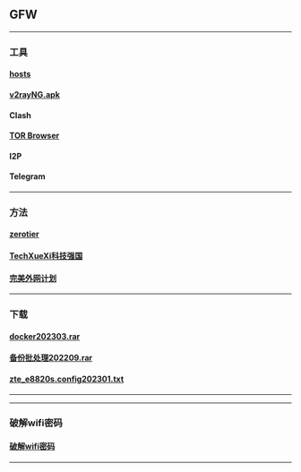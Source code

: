 ## GFW
----------------------------------------------------------------

### 工具

#### [hosts](https://mokk731.github.io/txt/hosts.txt)


#### [v2rayNG.apk](https://mokk731.github.io/apk/v2rayNG_v1.6.28_202201.apk)


#### Clash

#### [TOR Browser](https://www.torproject.org/zh-CN/)

#### I2P

#### Telegram

--------------------------------------------------------------------------

### 方法

#### [zerotier](https://mokk731.github.io/md/zerotier)

#### [TechXueXi科技强国](https://mokk731.github.io/md/xxqg)

#### [完美外网计划](https://mokk731.github.io/txt/完美外网计划.txt)

--------------------------------------------------------------------------

### 下载

#### [docker202303.rar](https://mokk731.github.io/ziprar/docker202303.rar)

#### [备份批处理202209.rar](https://mokk731.github.io/ziprar/备份批处理202209.rar)

#### [zte_e8820s.config202301.txt](https://mokk731.github.io/txt/zte_e8820s.config202301.txt)


--------------------------------------------------------------------------


--------------------------------------------------------------------------

### 破解wifi密码

#### [破解wifi密码](https://mokk731.github.io/txt/破解wifi密码.txt)


--------------------------------------------------------------------------

